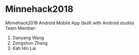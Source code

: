 # Minnehack2018
Minnehack2018
Android Mobile App (built with Android studio)
<br>
Team Member:
  1. Danyang Wang
  2. Zongshun Zhang 
  3. Kah Hin Lai
